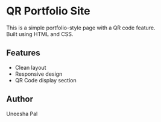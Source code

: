 # QR Portfolio Site

This is a simple portfolio-style page with a QR code feature.  
Built using HTML and CSS.

## Features
- Clean layout
- Responsive design
- QR Code display section

## Author
Uneesha Pal
